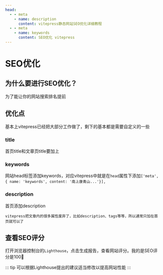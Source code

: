 ```yaml
---
head:
  - - meta
    - name: description
      content: vitepress静态网站SEO优化详细教程
  - - meta
    - name: keywords
      content: SEO优化 vitepress
---
```


# SEO优化

## 为什么要进行SEO优化？

为了能让你的网站搜索排名提前

## 优化点

基本上vitepress已经把大部分工作做了，剩下的基本都是需要自定义的一些

### title

首页title和文章页title要加上

### keywords

网站head标签添加keywords，对应vitepress中就是在`head`属性下添加`['meta', { name: 'keywords', content: '南上康青山...'}],`

### description

首页添加description

``` warning
vitepress把文章内的很多属性废弃了，比如description、tags等等，所以通常只加在首页就可以了
```

## 查看SEO评分

打开浏览器控制台的`Lighthouse`，点击生成报告，查看网站评分。我的是SEO评分是100🤭

::: tip
可以根据Lighthouse提出的建议适当修改以提高网站性能
:::
